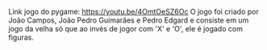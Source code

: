 Link jogo do pygame:
https://youtu.be/4OmtOeSZ6Oc
O jogo foi criado por João Campos, João Pedro Guimarães e Pedro Edgard e consiste em um jogo da velha só que ao invés de jogor com 'X' e 'O', ele é jogado com figuras.
